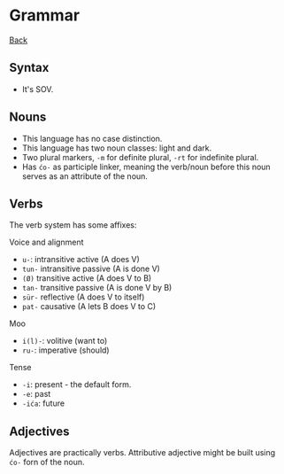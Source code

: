 
Grammar
=======

[Back](./README.md)

## Syntax

- It's SOV.

## Nouns

- This language has no case distinction.
- This language has two noun classes: light and dark.
- Two plural markers, `-m` for definite plural, `-rt` for indefinite plural.
- Has `ćo-` as participle linker, meaning the verb/noun before this noun serves as an attribute of the noun.

## Verbs

The verb system has some affixes:

Voice and alignment
- `u-`: intransitive active (A does V)
- `tun-` intransitive passive (A is done V)
- `(Ø)` transitive active (A does V to B)
- `tan-` transitive passive (A is done V by B)
- `sür-` reflective (A does V to itself)
- `pat-` causative (A lets B does V to C)

Moo
- `i(l)-`: volitive (want to)
- `ru-`: imperative (should)

Tense
- `-i`: present - the default form.
- `-e`: past
- `-ića`: future

## Adjectives

Adjectives are practically verbs. Attributive adjective might be built using `ćo-` forn of the noun.